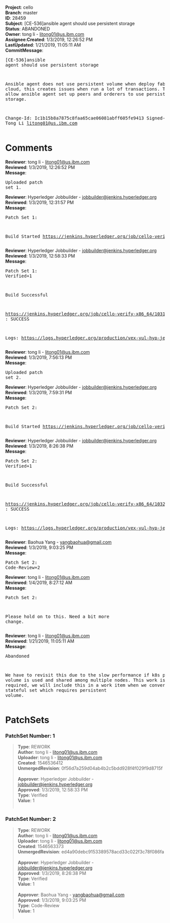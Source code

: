 <strong>Project</strong>: cello</br><strong>Branch</strong>: master<br><strong>ID</strong>: 28459<br><strong>Subject</strong>: [CE-536]ansible agent should use persistent storage<br><strong>Status</strong>: ABANDONED<br><strong>Owner</strong>: tong  li - litong01@us.ibm.com<br><strong>Assignee</strong>:<strong>Created</strong>: 1/3/2019, 12:26:52 PM<br><strong>LastUpdated</strong>: 1/21/2019, 11:05:11 AM<br><strong>CommitMessage</strong>:<br><pre>[CE-536]ansible agent should use persistent storage

Ansible agent does not use persistent volume when deploy fabric
onto cloud, this creates issues when run a lot of transactions.
This fix will allow ansible agent set up peers and orderers to
use persistent storage.

Change-Id: Ic1b15b8a7875c8faa65cae06081abff605fe9413
Signed-off-by: Tong Li <litong01@us.ibm.com>
</pre><h1>Comments</h1><strong>Reviewer</strong>: tong  li - litong01@us.ibm.com<br><strong>Reviewed</strong>: 1/3/2019, 12:26:52 PM<br><strong>Message</strong>: <pre>Uploaded patch set 1.</pre><strong>Reviewer</strong>: Hyperledger Jobbuilder - jobbuilder@jenkins.hyperledger.org<br><strong>Reviewed</strong>: 1/3/2019, 12:31:57 PM<br><strong>Message</strong>: <pre>Patch Set 1:

Build Started https://jenkins.hyperledger.org/job/cello-verify-x86_64/1031/</pre><strong>Reviewer</strong>: Hyperledger Jobbuilder - jobbuilder@jenkins.hyperledger.org<br><strong>Reviewed</strong>: 1/3/2019, 12:58:33 PM<br><strong>Message</strong>: <pre>Patch Set 1: Verified+1

Build Successful 

https://jenkins.hyperledger.org/job/cello-verify-x86_64/1031/ : SUCCESS

Logs: https://logs.hyperledger.org/production/vex-yul-hyp-jenkins-3/cello-verify-x86_64/1031</pre><strong>Reviewer</strong>: tong  li - litong01@us.ibm.com<br><strong>Reviewed</strong>: 1/3/2019, 7:56:13 PM<br><strong>Message</strong>: <pre>Uploaded patch set 2.</pre><strong>Reviewer</strong>: Hyperledger Jobbuilder - jobbuilder@jenkins.hyperledger.org<br><strong>Reviewed</strong>: 1/3/2019, 7:59:31 PM<br><strong>Message</strong>: <pre>Patch Set 2:

Build Started https://jenkins.hyperledger.org/job/cello-verify-x86_64/1032/</pre><strong>Reviewer</strong>: Hyperledger Jobbuilder - jobbuilder@jenkins.hyperledger.org<br><strong>Reviewed</strong>: 1/3/2019, 8:26:38 PM<br><strong>Message</strong>: <pre>Patch Set 2: Verified+1

Build Successful 

https://jenkins.hyperledger.org/job/cello-verify-x86_64/1032/ : SUCCESS

Logs: https://logs.hyperledger.org/production/vex-yul-hyp-jenkins-3/cello-verify-x86_64/1032</pre><strong>Reviewer</strong>: Baohua Yang - yangbaohua@gmail.com<br><strong>Reviewed</strong>: 1/3/2019, 9:03:25 PM<br><strong>Message</strong>: <pre>Patch Set 2: Code-Review+2</pre><strong>Reviewer</strong>: tong  li - litong01@us.ibm.com<br><strong>Reviewed</strong>: 1/4/2019, 8:27:12 AM<br><strong>Message</strong>: <pre>Patch Set 2:

Please hold on to this. Need a bit more change.</pre><strong>Reviewer</strong>: tong  li - litong01@us.ibm.com<br><strong>Reviewed</strong>: 1/21/2019, 11:05:11 AM<br><strong>Message</strong>: <pre>Abandoned

We have to revisit this due to the slow performance if k8s persistent volume is used and shared among multiple nodes. This work is still required, we will include this in a work item when we convert pod to stateful set which requires persistent volume.</pre><h1>PatchSets</h1><h3>PatchSet Number: 1</h3><blockquote><strong>Type</strong>: REWORK<br><strong>Author</strong>: tong  li - litong01@us.ibm.com<br><strong>Uploader</strong>: tong  li - litong01@us.ibm.com<br><strong>Created</strong>: 1546536412<br><strong>UnmergedRevision</strong>: 0f56d7a259d04ab4b2c5bdd928f4f029f9d8715f<br><br><strong>Approver</strong>: Hyperledger Jobbuilder - jobbuilder@jenkins.hyperledger.org<br><strong>Approved</strong>: 1/3/2019, 12:58:33 PM<br><strong>Type</strong>: Verified<br><strong>Value</strong>: 1<br><br></blockquote><h3>PatchSet Number: 2</h3><blockquote><strong>Type</strong>: REWORK<br><strong>Author</strong>: tong  li - litong01@us.ibm.com<br><strong>Uploader</strong>: tong  li - litong01@us.ibm.com<br><strong>Created</strong>: 1546563373<br><strong>UnmergedRevision</strong>: ed4a90debc9153389578acd33c022f3c78f086fa<br><br><strong>Approver</strong>: Hyperledger Jobbuilder - jobbuilder@jenkins.hyperledger.org<br><strong>Approved</strong>: 1/3/2019, 8:26:38 PM<br><strong>Type</strong>: Verified<br><strong>Value</strong>: 1<br><br><strong>Approver</strong>: Baohua Yang - yangbaohua@gmail.com<br><strong>Approved</strong>: 1/3/2019, 9:03:25 PM<br><strong>Type</strong>: Code-Review<br><strong>Value</strong>: 1<br><br></blockquote>